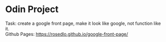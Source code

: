 # Odin Project  
Task: create a google front page, make it look like google, not function like it.  
Github Pages: https://rosedlo.github.io/google-front-page/  
